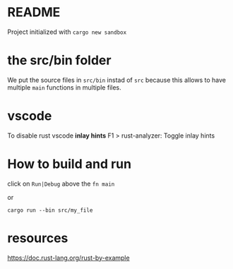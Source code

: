 # README

Project initialized with `cargo new sandbox`

# the src/bin folder

We put the source files in `src/bin` instad of `src` because this allows to have multiple `main` functions in multiple files.

# vscode

To disable rust vscode **inlay hints**
F1 > rust-analyzer: Toggle inlay hints

# How to build and run

click on `Run|Debug` above the `fn main`

or

```
cargo run --bin src/my_file
```

# resources

https://doc.rust-lang.org/rust-by-example

